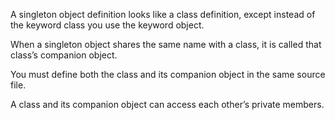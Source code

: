 A singleton object definition looks like a class definition,
except instead of the keyword class you use the keyword object.

When a singleton object shares the same name with a class,
it is called that class’s companion object.

You must define both the class and its companion object
in the same source file.

A class and its companion object can access each other’s private members.
